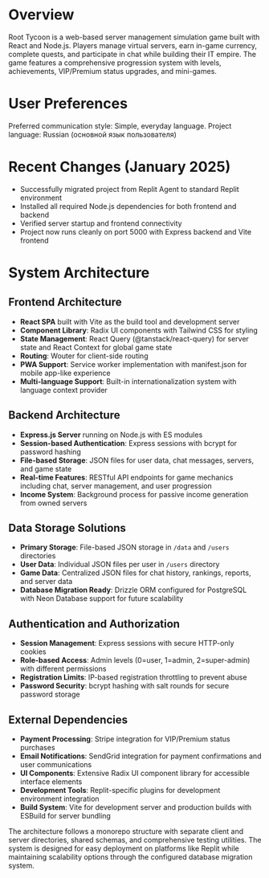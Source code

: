 # Overview

Root Tycoon is a web-based server management simulation game built with React and Node.js. Players manage virtual servers, earn in-game currency, complete quests, and participate in chat while building their IT empire. The game features a comprehensive progression system with levels, achievements, VIP/Premium status upgrades, and mini-games.

# User Preferences

Preferred communication style: Simple, everyday language.
Project language: Russian (основной язык пользователя)

# Recent Changes (January 2025)

- Successfully migrated project from Replit Agent to standard Replit environment
- Installed all required Node.js dependencies for both frontend and backend
- Verified server startup and frontend connectivity
- Project now runs cleanly on port 5000 with Express backend and Vite frontend

# System Architecture

## Frontend Architecture

- **React SPA** built with Vite as the build tool and development server
- **Component Library**: Radix UI components with Tailwind CSS for styling
- **State Management**: React Query (@tanstack/react-query) for server state and React Context for global game state
- **Routing**: Wouter for client-side routing
- **PWA Support**: Service worker implementation with manifest.json for mobile app-like experience
- **Multi-language Support**: Built-in internationalization system with language context provider

## Backend Architecture

- **Express.js Server** running on Node.js with ES modules
- **Session-based Authentication**: Express sessions with bcrypt for password hashing
- **File-based Storage**: JSON files for user data, chat messages, servers, and game state
- **Real-time Features**: RESTful API endpoints for game mechanics including chat, server management, and user progression
- **Income System**: Background process for passive income generation from owned servers

## Data Storage Solutions

- **Primary Storage**: File-based JSON storage in `/data` and `/users` directories
- **User Data**: Individual JSON files per user in `/users` directory
- **Game Data**: Centralized JSON files for chat history, rankings, reports, and server data
- **Database Migration Ready**: Drizzle ORM configured for PostgreSQL with Neon Database support for future scalability

## Authentication and Authorization

- **Session Management**: Express sessions with secure HTTP-only cookies
- **Role-based Access**: Admin levels (0=user, 1=admin, 2=super-admin) with different permissions
- **Registration Limits**: IP-based registration throttling to prevent abuse
- **Password Security**: bcrypt hashing with salt rounds for secure password storage

## External Dependencies

- **Payment Processing**: Stripe integration for VIP/Premium status purchases
- **Email Notifications**: SendGrid integration for payment confirmations and user communications
- **UI Components**: Extensive Radix UI component library for accessible interface elements
- **Development Tools**: Replit-specific plugins for development environment integration
- **Build System**: Vite for development server and production builds with ESBuild for server bundling

The architecture follows a monorepo structure with separate client and server directories, shared schemas, and comprehensive testing utilities. The system is designed for easy deployment on platforms like Replit while maintaining scalability options through the configured database migration system.